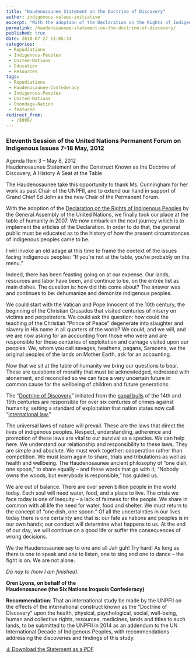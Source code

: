 ```yaml
---
title: "Haudenosaunee Statement on the Doctrine of Discovery"
author: indigenous-values-initiative
excerpt: "With the adoption of the Declaration on the Rights of Indigenous Peoples by the General Assembly of the United Nations, we finally took our place at the table of humanity in 2007."
permalink: /haudenosaunee-statement-on-the-doctrine-of-discovery/
published: true
date: 2018-07-27 11:05:34
categories:
 - Repudiations
 - Indigenous-Peoples
 - United-Nations
 - Education
 - Resources
tags:
 - Repudiations
 - Haudenosaunee-Confederacy
 - Indigenous-Peoples
 - United-Nations
 - Onondaga-Nation
 - featured
redirect_from:
  - /8906/
---
```

### Eleventh Session of the United Nations Permanent Forum on Indigenous Issues 7-18 May, 2012  
Agenda Item 3 – May 8, 2012  
Haudenosaunee Statement on the Construct Known as the Doctrine of Discovery, A History A Seat at the Table

The Haudenosaunee take this opportunity to thank Ms. Cunningham for her work as past Chair of the UNPFII, and to extend our hand in support of Grand Chief Ed John as the new Chair of the Permanent Forum.  

With the adoption of the [Declaration on the Rights of Indigenous Peoples](/united-nations-declaration-on-the-rights-of-indigenous-peoples/) by the General Assembly of the United Nations, we finally took our place at the table of humanity in 2007. We now embark on the next journey which is to implement the articles of the Declaration. In order to do that, the general public must be educated as to the history of how the present circumstances of indigenous peoples came to be.  

I will invoke an old adage at this time to frame the context of the issues facing indigenous peoples: “If you’re not at the table, you’re probably on the menu.”  

Indeed, there has been feasting going on at our expense. Our lands, resources and labor have been, and continue to be, on the entrée list as main dishes. The question is: how did this come about? The answer was and continues to be: dehumanize and demonize indigenous peoples.  

We could start with the Vatican and Pope Innocent of the 10th century, the beginning of the Christian Crusades that visited centuries of misery on victims and perpetrators. We could ask the question: how could the teaching of the Christian “Prince of Peace” degenerate into slaughter and slavery in His name in all quarters of the world? We could, and we will, and we are now asking for an accounting from those who were and are responsible for these centuries of exploitation and carnage visited upon our peoples. We, whom you call savages, heathens, pagans, Saracens, we the original peoples of the lands on Mother Earth, ask for an accounting.  

Now that we sit at the table of humanity we bring our questions to bear. These are questions of morality that must be acknowledged, redressed with atonement, and reconciled so we can face a very uncertain future in common cause for the wellbeing of children and future generations.  

The “[Doctrine of Discovery](/what-is-the-doctrine-of-discovery/)” initiated from the [papal bulls](/papal-bulls/) of the 14th and 15th centuries are responsible for over six centuries of crimes against humanity, setting a standard of exploitation that nation states now call “[international law.](/the-doctrine-of-discovery-the-international-law-of-colonialism/)”  

The universal laws of nature will prevail. These are the laws that direct the lives of indigenous peoples. Respect, understanding, adherence and promotion of these laws are vital to our survival as a species. We can help here. We understand our relationship and responsibility to these laws. They are simple and absolute. We must work together: cooperation rather than competition. We must learn again to share, trials and tribulations as well as health and wellbeing. The Haudenosaunee ancient philosophy of “one dish, one spoon,” to share equally – and these words that go with it, “Nobody owns the woods, but everybody is responsible,” has guided us.  

We are out of balance. There are over seven billion people in the world today. Each soul will need water, food, and a place to live. The crisis we face today is one of inequity – a lack of fairness for the people. We share in common with all life the need for water, food and shelter. We must return to the concept of “one dish, one spoon.” Of all the uncertainties in our lives today there is one certainty and that is: our fate as nations and peoples is in our own hands; our conduct will determine what happens to us. At the end of our day, we will continue on a good life or suffer the consequences of wrong decisions.  

We the Haudenosaunee say to one and all Jah guh! Try hard! As long as there is one to speak and one to listen, one to sing and one to dance – the fight is on. We are not alone.  

_Da nay to (now I am finished)_.  

**Oren Lyons, on behalf of the**  
**Haudenosaunee (the Six Nations Iroquois Confederacy)**  

**Recommendation**: That an international study be made by the UNPFII on the effects of the international construct known as the “Doctrine of Discovery” upon the health, physical, psychological, social, well-being, human and collective rights, resources, medicines, lands and titles to such lands, to be submitted to the UNPFII in 2014 as an addendum to the UN International Decade of Indigenous Peoples, with recommendations addressing the discoveries and findings of this study.  

[⤓ Download the Statement as a PDF](/assets/pdfs/Haudenosaunee-stmt-on-Doctrine-of-Discovery-UNPFIP-2012.pdf)
